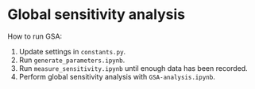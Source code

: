 # Global sensitivity analysis

How to run GSA:

1. Update settings in `constants.py`.
1. Run `generate_parameters.ipynb`.
1. Run `measure_sensitivity.ipynb` until enough data has been recorded.
1. Perform global sensitivity analysis with `GSA-analysis.ipynb`.
